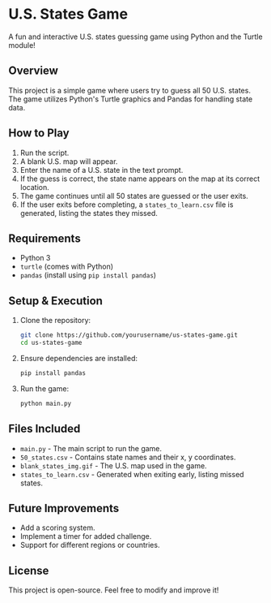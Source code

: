# U.S. States Game

A fun and interactive U.S. states guessing game using Python and the Turtle module!

## Overview
This project is a simple game where users try to guess all 50 U.S. states. The game utilizes Python's Turtle graphics and Pandas for handling state data.

## How to Play
1. Run the script.
2. A blank U.S. map will appear.
3. Enter the name of a U.S. state in the text prompt.
4. If the guess is correct, the state name appears on the map at its correct location.
5. The game continues until all 50 states are guessed or the user exits.
6. If the user exits before completing, a `states_to_learn.csv` file is generated, listing the states they missed.

## Requirements
- Python 3
- `turtle` (comes with Python)
- `pandas` (install using `pip install pandas`)

## Setup & Execution
1. Clone the repository:
   ```sh
   git clone https://github.com/yourusername/us-states-game.git
   cd us-states-game
   ```
2. Ensure dependencies are installed:
   ```sh
   pip install pandas
   ```
3. Run the game:
   ```sh
   python main.py
   ```

## Files Included
- `main.py` - The main script to run the game.
- `50_states.csv` - Contains state names and their x, y coordinates.
- `blank_states_img.gif` - The U.S. map used in the game.
- `states_to_learn.csv` - Generated when exiting early, listing missed states.

## Future Improvements
- Add a scoring system.
- Implement a timer for added challenge.
- Support for different regions or countries.

## License
This project is open-source. Feel free to modify and improve it!

